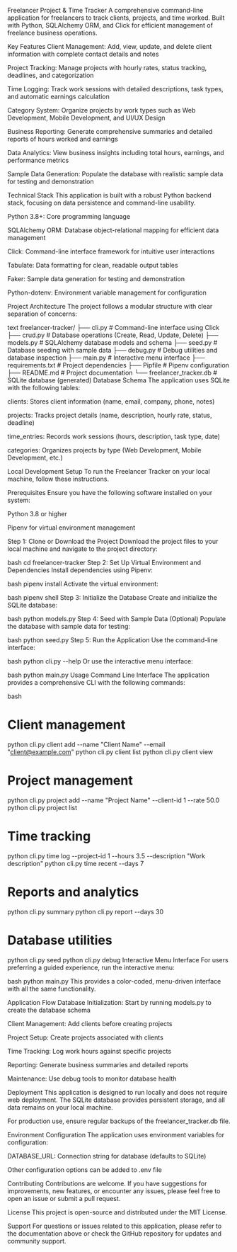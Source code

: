 Freelancer Project & Time Tracker
A comprehensive command-line application for freelancers to track clients, projects, and time worked. Built with Python, SQLAlchemy ORM, and Click for efficient management of freelance business operations.

Key Features
Client Management: Add, view, update, and delete client information with complete contact details and notes

Project Tracking: Manage projects with hourly rates, status tracking, deadlines, and categorization

Time Logging: Track work sessions with detailed descriptions, task types, and automatic earnings calculation

Category System: Organize projects by work types such as Web Development, Mobile Development, and UI/UX Design

Business Reporting: Generate comprehensive summaries and detailed reports of hours worked and earnings

Data Analytics: View business insights including total hours, earnings, and performance metrics

Sample Data Generation: Populate the database with realistic sample data for testing and demonstration

Technical Stack
This application is built with a robust Python backend stack, focusing on data persistence and command-line usability.

Python 3.8+: Core programming language

SQLAlchemy ORM: Database object-relational mapping for efficient data management

Click: Command-line interface framework for intuitive user interactions

Tabulate: Data formatting for clean, readable output tables

Faker: Sample data generation for testing and demonstration

Python-dotenv: Environment variable management for configuration

Project Architecture
The project follows a modular structure with clear separation of concerns:

text
freelancer-tracker/
├── cli.py # Command-line interface using Click
├── crud.py # Database operations (Create, Read, Update, Delete)
├── models.py # SQLAlchemy database models and schema
├── seed.py # Database seeding with sample data
├── debug.py # Debug utilities and database inspection
├── main.py # Interactive menu interface
├── requirements.txt # Project dependencies
├── Pipfile # Pipenv configuration
├── README.md # Project documentation
└── freelancer_tracker.db # SQLite database (generated)
Database Schema
The application uses SQLite with the following tables:

clients: Stores client information (name, email, company, phone, notes)

projects: Tracks project details (name, description, hourly rate, status, deadline)

time_entries: Records work sessions (hours, description, task type, date)

categories: Organizes projects by type (Web Development, Mobile Development, etc.)

Local Development Setup
To run the Freelancer Tracker on your local machine, follow these instructions.

Prerequisites
Ensure you have the following software installed on your system:

Python 3.8 or higher

Pipenv for virtual environment management

Step 1: Clone or Download the Project
Download the project files to your local machine and navigate to the project directory:

bash
cd freelancer-tracker
Step 2: Set Up Virtual Environment and Dependencies
Install dependencies using Pipenv:

bash
pipenv install
Activate the virtual environment:

bash
pipenv shell
Step 3: Initialize the Database
Create and initialize the SQLite database:

bash
python models.py
Step 4: Seed with Sample Data (Optional)
Populate the database with sample data for testing:

bash
python seed.py
Step 5: Run the Application
Use the command-line interface:

bash
python cli.py --help
Or use the interactive menu interface:

bash
python main.py
Usage
Command Line Interface
The application provides a comprehensive CLI with the following commands:

bash

# Client management

python cli.py client add --name "Client Name" --email "client@example.com"
python cli.py client list
python cli.py client view <ID>

# Project management

python cli.py project add --name "Project Name" --client-id 1 --rate 50.0
python cli.py project list

# Time tracking

python cli.py time log --project-id 1 --hours 3.5 --description "Work description"
python cli.py time recent --days 7

# Reports and analytics

python cli.py summary
python cli.py report --days 30

# Database utilities

python cli.py seed
python cli.py debug
Interactive Menu Interface
For users preferring a guided experience, run the interactive menu:

bash
python main.py
This provides a color-coded, menu-driven interface with all the same functionality.

Application Flow
Database Initialization: Start by running models.py to create the database schema

Client Management: Add clients before creating projects

Project Setup: Create projects associated with clients

Time Tracking: Log work hours against specific projects

Reporting: Generate business summaries and detailed reports

Maintenance: Use debug tools to monitor database health

Deployment
This application is designed to run locally and does not require web deployment. The SQLite database provides persistent storage, and all data remains on your local machine.

For production use, ensure regular backups of the freelancer_tracker.db file.

Environment Configuration
The application uses environment variables for configuration:

DATABASE_URL: Connection string for database (defaults to SQLite)

Other configuration options can be added to .env file

Contributing
Contributions are welcome. If you have suggestions for improvements, new features, or encounter any issues, please feel free to open an issue or submit a pull request.

License
This project is open-source and distributed under the MIT License.

Support
For questions or issues related to this application, please refer to the documentation above or check the GitHub repository for updates and community support.
